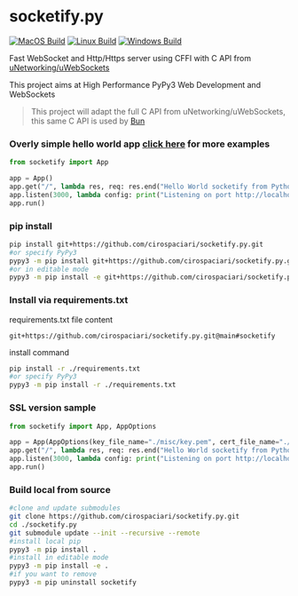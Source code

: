 # socketify.py
[![MacOS Build](https://github.com/cirospaciari/socketify.py/actions/workflows/macos.yml/badge.svg)](https://github.com/cirospaciari/socketify.py/actions/workflows/macos.yml)
[![Linux Build](https://github.com/cirospaciari/socketify.py/actions/workflows/linux.yml/badge.svg)](https://github.com/cirospaciari/socketify.py/actions/workflows/linux.yml)
[![Windows Build](https://github.com/cirospaciari/socketify.py/actions/workflows/windows.yml/badge.svg)](https://github.com/cirospaciari/socketify.py/actions/workflows/windows.yml)

Fast WebSocket and Http/Https server using CFFI with C API from [uNetworking/uWebSockets](https://github.com/uNetworking/uWebSockets)

This project aims at High Performance PyPy3 Web Development and WebSockets

> This project will adapt the full C API from uNetworking/uWebSockets, this same C API is used by [Bun](https://bun.sh/)

### Overly simple hello world app [click here](https://github.com/cirospaciari/socketify.py/tree/main/examples) for more examples
```python
from socketify import App

app = App()
app.get("/", lambda res, req: res.end("Hello World socketify from Python!"))
app.listen(3000, lambda config: print("Listening on port http://localhost:%d now\n" % config.port))
app.run()
```


### pip install

```bash
pip install git+https://github.com/cirospaciari/socketify.py.git
#or specify PyPy3
pypy3 -m pip install git+https://github.com/cirospaciari/socketify.py.git
#or in editable mode
pypy3 -m pip install -e git+https://github.com/cirospaciari/socketify.py.git@main#egg=socketify
```

### Install via requirements.txt

requirements.txt file content
```text
git+https://github.com/cirospaciari/socketify.py.git@main#socketify
```

install command
```bash
pip install -r ./requirements.txt 
#or specify PyPy3
pypy3 -m pip install -r ./requirements.txt 
```

### SSL version sample
``` python
from socketify import App, AppOptions

app = App(AppOptions(key_file_name="./misc/key.pem", cert_file_name="./misc/cert.pem", passphrase="1234"))
app.get("/", lambda res, req: res.end("Hello World socketify from Python!"))
app.listen(3000, lambda config: print("Listening on port http://localhost:%d now\n" % config.port))
app.run()
```

### Build local from source
```bash
#clone and update submodules
git clone https://github.com/cirospaciari/socketify.py.git
cd ./socketify.py
git submodule update --init --recursive --remote
#install local pip
pypy3 -m pip install .
#install in editable mode
pypy3 -m pip install -e .
#if you want to remove
pypy3 -m pip uninstall socketify
```
